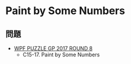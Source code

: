 # Paint by Some Numbers

## 問題
- [WPF PUZZLE GP 2017 ROUND 8](../questions/wpfpgp2017_8.md)
	- C15-17. Paint by Some Numbers
